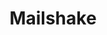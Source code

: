 ---
blog: http://blog.mailshake.com/
logohandle: mailshake
sort: mailshake
title: Mailshake
twitter: https://x.com/mailshakeapp
website: https://mailshake.com/
youtube: https://www.youtube.com/channel/UCWbAqMkPM_Z-8IxR4madbyw
---